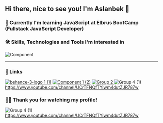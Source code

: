 ## Hi there, nice to see you! I'm Aslanbek 👋
### :book: Currently I'm learning JavaScript at Elbrus BootCamp (Fullstack JavaScript Developer)

### :hammer_and_wrench: Skills, Technologies and Tools I'm interested in
![Component ](https://user-images.githubusercontent.com/99525626/171769091-97b129c8-811a-4eb9-928a-3f0fbe1eb892.png)
___


### 🔗 Links
[![behance-3-logo 1 (1)](https://user-images.githubusercontent.com/99525626/171770322-ecc468e1-843b-40fc-9e2c-52f8a8346575.png)](https://www.behance.net/Kaipaeff)   [![Component 1 (2)](https://user-images.githubusercontent.com/99525626/171770241-79d25202-8ccf-4fde-bc6f-ef27dcb434ef.png)](https://t.me/Pofigor)   [![Group 2](https://user-images.githubusercontent.com/99525626/171772038-abfb541c-87d6-4fe9-9024-13b693d49d87.png)
](mailto:kaipaeff@gmail.com)![Group 4 (1)](https://user-images.githubusercontent.com/99525626/173226873-ebf84a2c-5b46-4a12-9c97-421633ff3cde.png) https://www.youtube.com/channel/UCrTFNQfTYiwm4dutZJR787w

### :man_technologist: Thank you for watching my profile!


![Group 4 (1)](https://user-images.githubusercontent.com/99525626/173226546-dfaf0521-eda7-46e9-8ff6-d42972837a82.png)
https://www.youtube.com/channel/UCrTFNQfTYiwm4dutZJR787w
